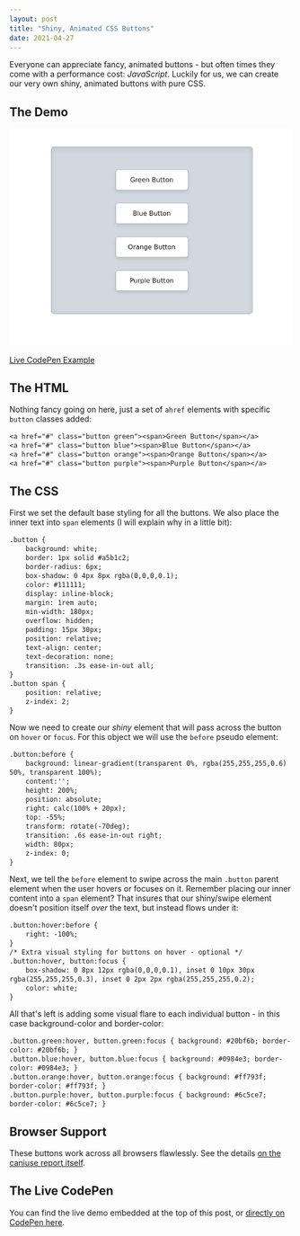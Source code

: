 ```yaml
---
layout: post
title: "Shiny, Animated CSS Buttons"
date: 2021-04-27
---
```



Everyone can appreciate fancy, animated buttons - but often times they come with a performance cost: *JavaScript*. Luckily for us, we can create our very own shiny, animated buttons with pure CSS.

## The Demo

![Four buttons that shine when hovered](/public/images/shiny-buttons.png)

[Live CodePen Example](https://codepen.io/bradleytaunt/pen/oNBQevj)

## The HTML

Nothing fancy going on here, just a set of `ahref` elements with specific `button` classes added:


    <a href="#" class="button green"><span>Green Button</span></a>
    <a href="#" class="button blue"><span>Blue Button</span></a>
    <a href="#" class="button orange"><span>Orange Button</span></a>
    <a href="#" class="button purple"><span>Purple Button</span></a>


## The CSS

First we set the default base styling for all the buttons. We also place the inner text into `span` elements (I will explain why in a little bit):


    .button {
        background: white;
        border: 1px solid #a5b1c2;
        border-radius: 6px;
        box-shadow: 0 4px 8px rgba(0,0,0,0.1);
        color: #111111;
        display: inline-block;
        margin: 1rem auto;
        min-width: 180px;
        overflow: hidden;
        padding: 15px 30px;
        position: relative;
        text-align: center;
        text-decoration: none;
        transition: .3s ease-in-out all;
    }
    .button span {
        position: relative;
        z-index: 2;
    }


Now we need to create our *shiny* element that will pass across the button on `hover` or `focus`. For this object we will use the `before` pseudo element:


    .button:before {
        background: linear-gradient(transparent 0%, rgba(255,255,255,0.6) 50%, transparent 100%);
        content:'';
        height: 200%;
        position: absolute;
        right: calc(100% + 20px);
        top: -55%;
        transform: rotate(-70deg);
        transition: .6s ease-in-out right;
        width: 80px;
        z-index: 0;
    }


Next, we tell the `before` element to swipe across the main `.button` parent element when the user hovers or focuses on it. Remember placing our inner content into a `span` element? That insures that our shiny/swipe element doesn't position itself *over* the text, but instead flows under it:


    .button:hover:before {
        right: -100%;
    }
    /* Extra visual styling for buttons on hover - optional */
    .button:hover, button:focus {
        box-shadow: 0 8px 12px rgba(0,0,0,0.1), inset 0 10px 30px rgba(255,255,255,0.3), inset 0 2px 2px rgba(255,255,255,0.2);
        color: white;
    }


All that's left is adding some visual flare to each individual button - in this case background-color and border-color:


    .button.green:hover, button.green:focus { background: #20bf6b; border-color: #20bf6b; }
    .button.blue:hover, button.blue:focus { background: #0984e3; border-color: #0984e3; }
    .button.orange:hover, button.orange:focus { background: #ff793f; border-color: #ff793f; }
    .button.purple:hover, button.purple:focus { background: #6c5ce7; border-color: #6c5ce7; }


## Browser Support

These buttons work across all browsers flawlessly. See the details [on the caniuse report itself](https://caniuse.com/css-gencontent).

## The Live CodePen

You can find the live demo embedded at the top of this post, or [directly on CodePen here](https://codepen.io/bradleytaunt/pen/oNBQevj).
